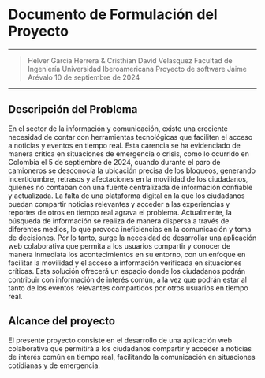 # Documento de Formulación del Proyecto
***
> Helver Garcia Herrera & Cristhian David Velasquez
> Facultad de Ingeniería Universidad Iberoamericana
> Proyecto de software
> Jaime Arévalo
> 10 de septiembre de 2024
***
## Descripción del Problema 
En el sector de la información y comunicación, existe una creciente necesidad de contar con herramientas tecnológicas que faciliten el acceso a noticias y eventos en tiempo real. Esta carencia se ha evidenciado de manera crítica en situaciones de emergencia o crisis, como lo ocurrido en Colombia el 5 de septiembre de 2024, cuando durante el paro de camioneros se desconocía la ubicación precisa de los bloqueos, generando incertidumbre, retrasos y afectaciones en la movilidad de los ciudadanos, quienes no contaban con una fuente centralizada de información confiable y actualizada.
La falta de una plataforma digital en la que los ciudadanos puedan compartir noticias relevantes y acceder a las experiencias y reportes de otros en tiempo real agrava el problema. Actualmente, la búsqueda de información se realiza de manera dispersa a través de diferentes medios, lo que provoca ineficiencias en la comunicación y toma de decisiones.
Por lo tanto, surge la necesidad de desarrollar una aplicación web colaborativa que permita a los usuarios compartir y conocer de manera inmediata los acontecimientos en su entorno, con un enfoque en facilitar la movilidad y el acceso a información verificada en situaciones críticas. Esta solución ofrecerá un espacio donde los ciudadanos podrán contribuir con información de interés común, a la vez que podrán estar al tanto de los eventos relevantes compartidos por otros usuarios en tiempo real.
## Alcance del proyecto 
El presente proyecto consiste en el desarrollo de una aplicación web colaborativa que permitirá a los ciudadanos compartir y acceder a noticias de interés común en tiempo real, facilitando la comunicación en situaciones cotidianas y de emergencia. 